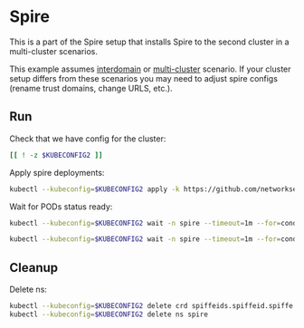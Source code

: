 # Spire

This is a part of the Spire setup that installs Spire to the second cluster in a multi-cluster scenarios.

This example assumes [interdomain](../../interdomain/) or [multi-cluster](../../multicluster/) scenario.
If your cluster setup differs from these scenarios you may need to adjust spire configs (rename trust domains, change URLS, etc.).

## Run

Check that we have config for the cluster:
```bash
[[ ! -z $KUBECONFIG2 ]]
```

Apply spire deployments:
```bash
kubectl --kubeconfig=$KUBECONFIG2 apply -k https://github.com/networkservicemesh/deployments-k8s/examples/spire/cluster2?ref=ee96b0807fe2719bd6f510904082a54a7213b61a
```

Wait for PODs status ready:
```bash
kubectl --kubeconfig=$KUBECONFIG2 wait -n spire --timeout=1m --for=condition=ready pod -l app=spire-server
```
```bash
kubectl --kubeconfig=$KUBECONFIG2 wait -n spire --timeout=1m --for=condition=ready pod -l app=spire-agent
```

## Cleanup

Delete ns:
```bash
kubectl --kubeconfig=$KUBECONFIG2 delete crd spiffeids.spiffeid.spiffe.io
kubectl --kubeconfig=$KUBECONFIG2 delete ns spire
```
